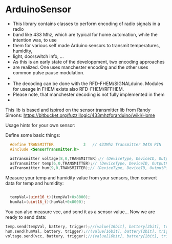 # ArduinoSensor

*   This library contains classes to perform encoding of radio signals in a radio 
*   band like 433 Mhz, which are typical for home automation, while the intention was, to use
*   them for various self made Arduino sensors to transmit temperatures, humidity,
*   light, doorswitch info, ...
*   As this is an early state of the developpment, two encoding approaches
*   are realized. One uses manchester encoding and the other uses common pulse pause modulation.
* 
*   The decoding can be done with the RFD-FHEM/SIGNALduino. Modules for useage in FHEM exists also RFD-FHEM/RFFHEM.
*   Please note, that manchester decoding is not fully implemented in fhem
*   

This lib is based and ispired on the sensor transmitter lib from Randy Simons:
https://bitbucket.org/fuzzillogic/433mhzforarduino/wiki/Home


Usage hints for your own sensor:

Define some basic things:
```c++
  #define TRANSMITTER             3   // 433Mhz Transmitter DATA PIN
  #include <SensorTransmitter.h>

  asTransmitter voltage(8,0,TRANSMITTER);// (DeviceType, DeviceID, OutputPin)
  asTransmitter temp(6,0,TRANSMITTER);// (DeviceType, DeviceID, OutputPin)
  asTransmitter hum(9,0,TRANSMITTER);// (DeviceType, DeviceID, OutputPin)
```


Measure your temp and humidity value from your sensors, then convert data for temp and humidity:

```c++

  tempVal=(uint16_t)(tempVal+0x8000);
  humVal=(uint16_t)(humVal+0x8000);
```

  
You can also measure vcc, and send it as a sensor value...
Now we are ready to send data:
```c++
temp.send(tempVal, battery, trigger);//(value[16bit], battery[2bit], trigger[1bit])
hum.send(humVal, battery, trigger);//(value[16bit], battery[2bit], trigger[1bit])
voltage.send(vcc, battery, trigger);//(value[16bit], battery[2bit], trigger[1bit])
```
